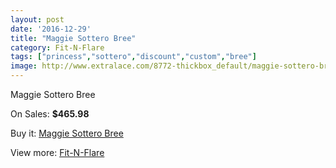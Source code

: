 ```yaml
---
layout: post
date: '2016-12-29'
title: "Maggie Sottero Bree"
category: Fit-N-Flare
tags: ["princess","sottero","discount","custom","bree"]
image: http://www.extralace.com/8772-thickbox_default/maggie-sottero-bree.jpg
---
```

Maggie Sottero Bree

On Sales: **$465.98**
<a href="https://www.extralace.com/fit-n-flare/4171-maggie-sottero-bree.html"><amp-img layout="responsive" width="600" height="600" src="//www.extralace.com/8772-thickbox_default/maggie-sottero-bree.jpg" alt="Maggie Sottero Bree 0" /></a>
<a href="https://www.extralace.com/fit-n-flare/4171-maggie-sottero-bree.html"><amp-img layout="responsive" width="600" height="600" src="//www.extralace.com/8773-thickbox_default/maggie-sottero-bree.jpg" alt="Maggie Sottero Bree 1" /></a>

Buy it: [Maggie Sottero Bree](https://www.extralace.com/fit-n-flare/4171-maggie-sottero-bree.html "Maggie Sottero Bree")

View more: [Fit-N-Flare](https://www.extralace.com/4-fit-n-flare "Fit-N-Flare")